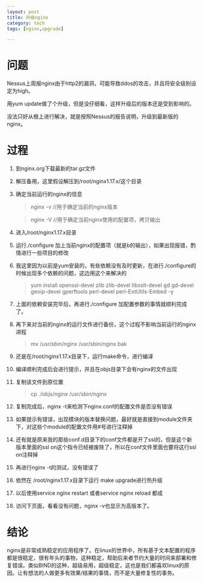 ```yaml
---
layout: post
title: 升级nginx
category: tech
tags: [nginx,upgrade]

---
```


# 问题

Nessus上周报nginx由于http2的漏洞，可能导致ddos的攻击，并且将安全级别设定为high。

用yum update做了个升级，但是没仔细看，这样升级后的版本还是受到影响的。

没法只好从根上进行解决，就是按照Nessus的报告说明，升级到最新版的nginx。

# 过程

1. 到nginx.org下载最新的tar.gz文件

2. 解压备用，这里假设解压到/root/nginx1.17.x/这个目录

3. 确定当前运行的nginx的信息

   > nginx -v  //用于确定当前的nginx版本

   > nginx -V //用于确定当前nginx使用的配置项，拷贝输出

4. 进入/root/nginx1.17.x目录

5. 运行./configure 加上当前nginx的配置项（就是b的输出），如果出现报错，酌情进行一些项目的修改

6. 我这里因为以前是yum安装的，有些依赖没有及时更新，在进行./configure的时候出现多个依赖的问题，这边用这个来解决的

   > yum install openssl-devel zlib zlib-devel libxslt-devel gd gd-devel geoip-devel gperftools perl-devel perl-ExtUtils-Embed -y

7. 上面的依赖安装完毕后，再进行./configure 加配置参数的事情就顺利完成了。

8. 再下来对当前的nginx的运行文件进行备份，这个过程不影响当前运行的nginx进程

   > mv /usr/sbin/nginx /usr/sbin/nginx.bak 

9. 还是在/root/nginx1.17.x目录下，运行make命令，进行编译

10. 编译顺利完成后会进行提示，并且在objs目录下会有nginx的文件出现

11. 复制该文件到原位置

    > cp ./objs/nginx /usr/sbin/nginx

12. 复制完成后，nginx -t来检测下nginx.conf的配置文件是否没有错误

13. 如果提示有错误，出现模块的版本替换问题，最好就是直接到module文件夹下，对这些个module的配置文件用#号进行注释掉

14. 还有就是原来我的那些conf.d目录下的conf文件都是开了ssl的，但是这个新版本里面的ssl on这个指令已经被废除了，所以在conf文件里面也要将这行ssl on注释掉

15. 再进行nginx -t的测试，没有错误了

16. 依然在 /root/nginx1.17.x目录下运行 make upgrade进行热升级

17. 以后使用service nginx restart 或者service nginx reload 都成

18. 访问下页面，看看没有问题，nginx -v也显示为高版本了。

# 结论

nginx是非常成熟稳定的应用程序了。在linux的世界中，所有基于文本配置的程序都是很稳定，很有年头的事物，这种稳定，帮助后来者节约大量的时间来部署和修复错误。类似BIND的这种，超级易用，超级稳定，这也是我们都喜欢linux的原因。让有想法的人做更多有效果/结果的事情，而不是大量修复性的事务。



